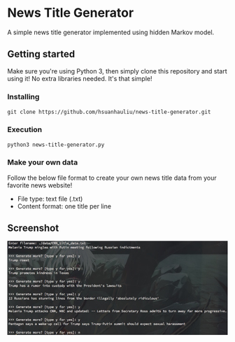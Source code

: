 # News Title Generator
A simple news title generator implemented using hidden Markov model.

## Getting started
Make sure you're using Python 3, then simply clone this repository and start using it! No extra libraries needed. It's that simple!

### Installing
```
git clone https://github.com/hsuanhauliu/news-title-generator.git
```

### Execution
```
python3 news-title-generator.py
```

### Make your own data
Follow the below file format to create your own news title data from your favorite news website!
- File type: text file (.txt)
- Content format: one title per line

## Screenshot
![screenshot](https://github.com/hsuanhauliu/news-title-generator/blob/master/screenshot.jpg "screenshot")
